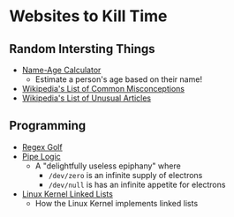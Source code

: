 
# Websites to Kill Time

## Random Intersting Things
  * [Name-Age Calculator](http://rhiever.github.io/name-age-calculator/index.html)
    * Estimate a person's age based on their name!
  * [Wikipedia's List of Common Misconceptions](https://en.m.wikipedia.org/wiki/List_of_common_misconceptions)
  * [Wikipedia's List of Unusual Articles](https://en.m.wikipedia.org/wiki/Wikipedia:Unusual_articles)

## Programming
  * [Regex Golf](https://alf.nu/RegexGolf)
  * [Pipe Logic](http://www.linusakesson.net/programming/pipelogic/)
    * A "delightfully useless epiphany" where
      * `/dev/zero` is an infinite supply of electrons
      * `/dev/null` is has an infinite appetite for electrons
  * [Linux Kernel Linked Lists](https://isis.poly.edu/kulesh/stuff/src/klist/)
    * How the Linux Kernel implements linked lists

